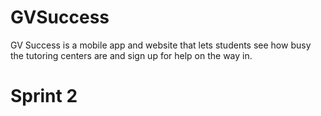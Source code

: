 # GVSuccess
GV Success is a mobile app and website that lets students see how busy the tutoring centers are and sign up for help on the way in.

# Sprint 2
